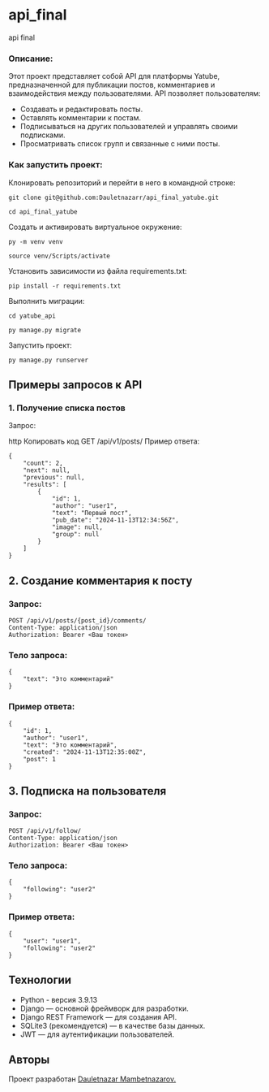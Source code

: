 # api_final
api final

### Описание:

Этот проект представляет собой API для платформы Yatube, предназначенной для публикации постов, комментариев и взаимодействия между пользователями. API позволяет пользователям:

* Создавать и редактировать посты.
* Оставлять комментарии к постам.
* Подписываться на других пользователей и управлять своими подписками.
* Просматривать список групп и связанные с ними посты.

### Как запустить проект:

Клонировать репозиторий и перейти в него в командной строке:

```
git clone git@github.com:Dauletnazarr/api_final_yatube.git
```

```
cd api_final_yatube
```

Cоздать и активировать виртуальное окружение:

```
py -m venv venv
```

```
source venv/Scripts/activate
```

Установить зависимости из файла requirements.txt:

```
pip install -r requirements.txt
```

Выполнить миграции:
```
cd yatube_api
```
```
py manage.py migrate
```

Запустить проект:

```
py manage.py runserver
```

## Примеры запросов к API
### 1. Получение списка постов
Запрос:

http
Копировать код
GET /api/v1/posts/
Пример ответа:

```
{
    "count": 2,
    "next": null,
    "previous": null,
    "results": [
        {
            "id": 1,
            "author": "user1",
            "text": "Первый пост",
            "pub_date": "2024-11-13T12:34:56Z",
            "image": null,
            "group": null
        }
    ]
}
```

## 2. Создание комментария к посту
### Запрос:
```
POST /api/v1/posts/{post_id}/comments/
Content-Type: application/json
Authorization: Bearer <Ваш токен>
```

### Тело запроса:
```
{
    "text": "Это комментарий"
}
```
### Пример ответа:
```
{
    "id": 1,
    "author": "user1",
    "text": "Это комментарий",
    "created": "2024-11-13T12:35:00Z",
    "post": 1
}
```
## 3. Подписка на пользователя
### Запрос:
```
POST /api/v1/follow/
Content-Type: application/json
Authorization: Bearer <Ваш токен>
```
### Тело запроса:
```
{
    "following": "user2"
}
```
### Пример ответа:
```
{
    "user": "user1",
    "following": "user2"
}
```
## Технологии
* Python - версия 3.9.13
* Django — основной фреймворк для разработки.
* Django REST Framework — для создания API.
* SQLite3 (рекомендуется) — в качестве базы данных.
* JWT — для аутентификации пользователей.
## Авторы
Проект разработан [Dauletnazar Mambetnazarov.](https://github.com/Dauletnazarr/)